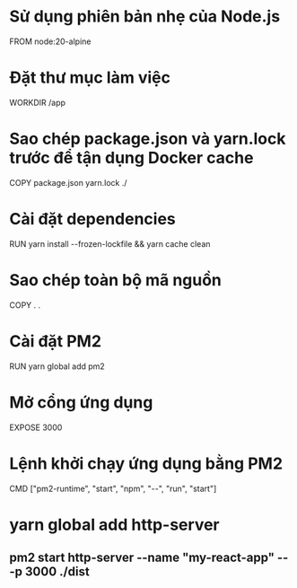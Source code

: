 # Sử dụng phiên bản nhẹ của Node.js

FROM node:20-alpine

# Đặt thư mục làm việc

WORKDIR /app

# Sao chép package.json và yarn.lock trước để tận dụng Docker cache

COPY package.json yarn.lock ./

# Cài đặt dependencies

RUN yarn install --frozen-lockfile && yarn cache clean

# Sao chép toàn bộ mã nguồn

COPY . .

# Cài đặt PM2

RUN yarn global add pm2

# Mở cổng ứng dụng

EXPOSE 3000

# Lệnh khởi chạy ứng dụng bằng PM2

CMD ["pm2-runtime", "start", "npm", "--", "run", "start"]

# yarn global add http-server

## pm2 start http-server --name "my-react-app" -- -p 3000 ./dist




<!-- 
const createXmlDataBlock = (row, index) => `
  <DataBlock2>
    <WorkingTag>A</WorkingTag>
    <IDX_NO>${index + 1}</IDX_NO>
    <DataSeq>${index + 1}</DataSeq>
    <Status>0</Status>
    <Selected>0</Selected>
    <TABLE_NAME>DataBlock2</TABLE_NAME>
    <ServiceSeq>4492</ServiceSeq> 
    <MethodSeq>2</MethodSeq>
    <BizUnit>${row?.BizUnit}</BizUnit> 
    <Date>${row?.DateIn}</Date>
    <DeptSeq>${row?.DeptSeq}</DeptSeq> 
    <BizUnitOld>${row?.BizUnit}</BizUnitOld>
    <DateOld>${row?.DateIn}</DateOld> 
    <DeptSeqOld>${row?.DeptSeq}</DeptSeqOld> 
  </DataBlock2>
`;

const createXmlDataBlock2 = (row, index) => `
<DataBlock2>
    <WorkingTag>A</WorkingTag>
    <IDX_NO>1</IDX_NO>
    <DataSeq>1</DataSeq>
    <Status>0</Status>
    <Selected>0</Selected>
    <PJTSeq>0</PJTSeq>
    <WBSSeq>0</WBSSeq>
    <ItemName>${row?.ItemName}</ItemName>
    <ItemNo>${row?.ItemNo}</ItemNo>
    <Spec>${row?.Spec}</Spec>
    <MakerName />
    <MakerSeq>0</MakerSeq>
    <UnitName>${row?.UnitName}</UnitName>
    <Qty>${row?.Qty}</Qty>
    <Price>${row?.Price}</Price>
    <CurAmt>${row?.CurAmt}</CurAmt>
    <DomAmt>${row?.DomAmt}</DomAmt>
    <WHName>${row?.WHName}</WHName>
    <LotNo>${row?.LotNo}</LotNo>
    <FromSerlNo />
    <ToSerlNo />
    <ProdDate />
    <STDUnitName>${row?.STDUnitName}</STDUnitName>
    <STDQty>${row?.STDQty}</STDQty>
    <DelvSerl />
    <ItemSeq>${row?.ItemSeq}</ItemSeq>
    <UnitSeq>${row?.UnitSeq}</UnitSeq>
    <STDUnitSeq>${row?.STDUnitSeq}</STDUnitSeq>
    <AccName />
    <OppAccName />
    <WHSeq>${row?.WHSeq}</WHSeq>
    <IsQtyChange />
    <Remark />
    <Memo1 />
    <Memo2 />
    <Memo3 />
    <Memo4 />
    <Memo5 />
    <Memo6 />
    <Memo7>0</Memo7>
    <Memo8>0</Memo8>
    <TABLE_NAME>DataBlock2</TABLE_NAME>
    <BizUnit>${row?.BizUnit}</BizUnit>
    <DelvDate>${row?.DelvDate}</DelvDate>
    <DelvSeq>${row?.DelvSeq}</DelvSeq>
  </DataBlock2>
`;
const callHandelSubmitSheet = useCallback(
  debounce(() => {
    if (scanHistory.length === 0) {
      message.warning('Không có dữ liệu nào');
      return;
    }

    const xmlData = scanHistory.map(createXmlDataBlock).join('\n');  

    return SCOMCloseItemCheckWEB(xmlData)  
      .then((req) => {
        if (req.success) {
          message.success(SUCCESS_MESSAGES.DELETE_DATA);
        } else {
          message.error(req.message);
        }
      })
      .catch(() => {
        message.error(ERROR_MESSAGES.ERROR_FE);
      });
  }, 300),
  [scanHistory]
);


const callSSLImpDelvSheetCheck = useCallback(
  debounce(() => {
    if (scanHistory.length === 0) {
      message.warning('Không có dữ liệu nào');
      return;
    }

    const xmlData = scanHistory.map(createXmlDataBlock2).join('\n');  

    return SSLImpDelvSheetCheck(xmlData)  
      .then((req) => {
        if (req.success) {
          message.success(SUCCESS_MESSAGES.DELETE_DATA);
        } else {
          message.error(req.message);
        }
      })
      .catch(() => {
        message.error(ERROR_MESSAGES.ERROR_FE);
      });
  }, 300),
  [scanHistory]
);


const callSCOMCloseCheckWEB = useCallback(() => {
  const formData = {
    workingTag: 'A',
    idx_no: '1',
    status: '0',
    dataSeq: '1',
    selected: '1',
    isChangedMst: '1',
    bizUnit: filteredData?.BizUnit,
    date: '20241126',
    deptSeq: filteredData?.DeptSeq,
    serviceSeq2: '4492',
    methodSeq: '2',
    dtlUnitSeq: '1',
  };

  return SCOMCloseCheckWEB(formData)  
    .then((response) => {
      if (response.success) {
        message.success('SCOMCloseCheckWEB: Thành công!');
      } else {
        throw new Error(`SCOMCloseCheckWEB: ${response.message}`);
      }
    })
    .catch((error) => {
      throw error; 
    });
}, [filteredData]);

const callSSLImpDelvMasterCheckWEB = useCallback(() => {
  const formData = {
    workingTag: 'A',
    idx_no: '1',
    status: '0',
    dataSeq: '1',
    selected: '1',
    isChangedMst: '1',
    
  };

  return SSLImpDelvMasterCheckWEB(formData)  
    .then((response) => {
      if (response.success) {
        message.success('SSLImpDelvMasterCheckWEB: Thành công!');
      } else {
        throw new Error(`SSLImpDelvMasterCheckWEB: ${response.message}`);
      }
    })
    .catch((error) => {
      throw error; 
    });
}, [filteredData]);



const handleSubmit = () => {
  Promise.all([callSCOMCloseCheckWEB(), callHandelSubmitSheet(), callSSLImpDelvMasterCheckWEB(), callSSLImpDelvSheetCheck()])  
    .then(() => {
      message.success('Cả hai API đã được xử lý thành công!');
    })
    .catch((error) => {
      console.error('Lỗi khi xử lý các tác vụ song song:', error);
      message.error('Đã xảy ra lỗi trong quá trình xử lý các tác vụ.');
    });
};



 -->